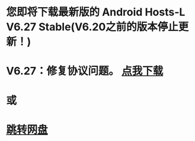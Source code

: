 您即将下载最新版的 Android Hosts-L V6.27 Stable(V6.20之前的版本停止更新！)
===============
V6.27：修复协议问题。
[点我下载](https://github.com/lack006/Android-Hosts-L/raw/master/apk/Android_Hosts-L.apk)
===============
或
===============
[跳转网盘](http://t.cn/Rv7Rr1c)
===============

